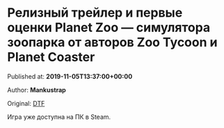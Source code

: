 
# Релизный трейлер и первые оценки Planet Zoo — симулятора зоопарка от авторов Zoo Tycoon и Planet Coaster

Published at: **2019-11-05T13:37:00+00:00**

Author: **Mankustrap**

Original: [DTF](https://dtf.ru/games/79669-reliznyy-treyler-i-pervye-ocenki-planet-zoo-simulyatora-zooparka-ot-avtorov-zoo-tycoon-i-planet-coaster)

Игра уже доступна на ПК в Steam.
